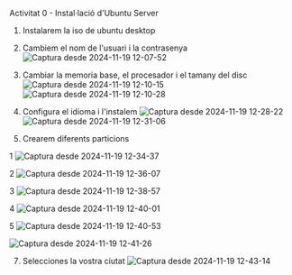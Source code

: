 Activitat 0 - Instal·lació d'Ubuntu Server



1. Instalarem la iso de ubuntu desktop 

2. Cambiem el nom de l'usuari i la contrasenya 
![Captura desde 2024-11-19 12-07-52](https://github.com/user-attachments/assets/dc62b73c-cb31-4444-a8ab-93b005676e30)

3. Cambiar la memoria base, el procesador i el tamany del disc
![Captura desde 2024-11-19 12-10-15](https://github.com/user-attachments/assets/f216c37f-d52e-4efc-8bbc-9ca643e3db52)
![Captura desde 2024-11-19 12-10-28](https://github.com/user-attachments/assets/b89ffd15-b8fd-47c4-9439-bf70d2e66a56)

4. Configura el idioma i l'instalem 
![Captura desde 2024-11-19 12-28-22](https://github.com/user-attachments/assets/0aee2f40-15e5-418a-87db-134681c7adf8)
![Captura desde 2024-11-19 12-31-06](https://github.com/user-attachments/assets/94090d03-9683-4158-a664-9802d9f7e4b5)


6. Crearem diferents particions

1
![Captura desde 2024-11-19 12-34-37](https://github.com/user-attachments/assets/e8d856f3-16e0-4ca2-a7dc-0c81b4b229f7)

2
![Captura desde 2024-11-19 12-36-07](https://github.com/user-attachments/assets/73fd6ecc-6782-4df9-a55b-242fc40ee06b)

3
![Captura desde 2024-11-19 12-38-57](https://github.com/user-attachments/assets/290a008a-2b55-4e99-a596-66077ce2fedd)

4 
![Captura desde 2024-11-19 12-40-01](https://github.com/user-attachments/assets/d816b01f-e9f3-4a25-a367-c312f7e0377b)

5
![Captura desde 2024-11-19 12-40-53](https://github.com/user-attachments/assets/1a726380-b02c-4daf-bbcd-bbf4ff5268af)


![Captura desde 2024-11-19 12-41-26](https://github.com/user-attachments/assets/9859065c-789b-4ff9-896f-1aa8794d78c1)


7. Selecciones la vostra ciutat
 ![Captura desde 2024-11-19 12-43-14](https://github.com/user-attachments/assets/63cf1b5b-e207-470b-94e5-1f2840aaa6f9)
  

